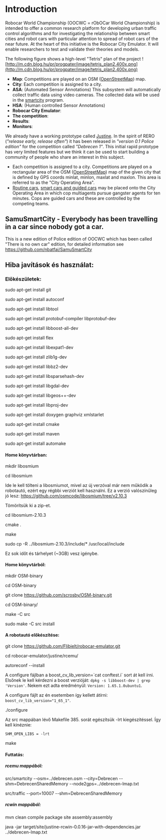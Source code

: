 # Introduction #
Robocar World Championship (OOCWC = rObOCar World Championship) 
is intended to offer a common research platform for developing urban traffic control algorithms and for investigating the relationship between smart cities and robot cars with particular attention to spread of robot cars of the near future. At the heart of this initiative is the Robocar City Emulator. It will enable researchers to test and validate their theories and models.

The following figure shows a high-level "Tetris" plan of the project
![http://m.cdn.blog.hu/pr/progpater/image/tetris_plan2.400x.png](http://m.cdn.blog.hu/pr/progpater/image/tetris_plan2.400x.png)

  * **Map**: Competitions are played on an OSM ([OpenStreetMap](https://www.openstreetmap.org/about)) map.
  * **City**: Each competition is assigned to a city.
  * **ASA**: (Automated Sensor Annotations) This subsystem will automatically collect traffic data using video cameras. The collected data will be used in the [smartcity](https://code.google.com/p/robocar-emulator/source/browse/justine/rcemu/src/smartcity.hpp) program.
  * **HSA**: (Human controlled Sensor Annotations)
  * **Robocar City Emulator**:
  * **The competition**:
  * **Results**:
  * **Monitors**:

We already have a working prototype called [Justine](https://github.com/nbatfai/robocar-emulator/tree/master/justine). In the spirit of RERO (_"release early, release often"_) it has been released in _"version 0.1 Police edition"_ for the competition called _"Debrecen 1"_. This initial rapid prototype has very limited features but we think it can be used to start building a community of people who share an interest in this subject.
  * Each competition is assigned to a city. Competitions are played on a rectangular area of the OSM ([OpenStreetMap](https://www.openstreetmap.org)) map of the given city that is defined by GPS coords minlat, minlon, maxlat and maxlon. This area is referred to as the "City Operating Area".
  * [Routine cars](https://github.com/nbatfai/robocar-emulator/blob/master/justine/rcemu/src/car.hpp), [smart cars and guided cars](https://github.com/nbatfai/robocar-emulator/blob/master/justine/rcemu/src/car.hpp) may be placed onto the City Operating Area in which cop multiagents pursue gangster agents for ten minutes. Cops are guided cars and these are controlled by the competing teams.

## SamuSmartCity - Everybody has been travelling in a car since nobody got a car.

This is a new edition of Police edition of OOCWC which has been called "There is no own car"
edition, for detailed information see https://github.com/nbatfai/SamuSmartCity 

## Hiba javítások és használat:

### Előkészületek:
sudo apt-get install git

sudo apt-get install autoconf

sudo apt-get install libtool

sudo apt-get install protobuf-compiler libprotobuf-dev

sudo apt-get install libboost-all-dev

sudo apt-get install flex

sudo apt-get install libexpat1-dev

sudo apt-get install zlib1g-dev

sudo apt-get install libbz2-dev

sudo apt-get install libsparsehash-dev

sudo apt-get install libgdal-dev

sudo apt-get install libgeos++-dev

sudo apt-get install libproj-dev

sudo apt-get install doxygen graphviz xmlstarlet

sudo apt-get install cmake

sudo apt-get install maven

sudo apt-get install automake

#### Home könyvtárban:
mkdir libosmium

cd libosmium

Ide le kell tölteni a libosmiumot, mivel az új verzóval már nem működik a robotautó, ezért egy régbbi verziót kell használni. Ez a verzió valószínűleg jó lesz: https://github.com/osmcode/libosmium/tree/v2.10.3

Tömörítsük ki a zip-et.

cd libosmium-2.10.3

cmake .

make

sudo cp -R ../libosmium-2.10.3/include/* /usr/local/include

Ez sok időt és tárhelyet (~3GB) vesz igénybe.

#### Home könyvtárból:
mkdir OSM-binary

cd OSM-binary

git clone https://github.com/scrosby/OSM-binary.git

cd OSM-binary/

make -C src

sudo make -C src install

#### A robotautó előkészítése:
git clone https://github.com/Flibielt/robocar-emulator.git

cd robocar-emulator/justine/rcemu/

autoreconf --install

A configure fájlban a boost_cv_lib_version=\`cat conftest.i\` sort át kell írni. Elsőnek le kell kérdezni a boost verzióját:
`dpkg -s libboost-dev | grep 'Version'`. Nekem ezt adta eredményül: `Version: 1.65.1.0ubuntu1`.

A configure fájlt az én esetemben így kellett átírni: `boost_cv_lib_version="1_65_1"`.

./configure

Az src mappában lévő Makefile 385. sorát egészítsük -lrt kiegészítéssel. Így kell kinéznie:

<code>SHM_OPEN_LIBS = -lrt</code>

make

#### Futtatás:
##### rcemu mappából:

src/smartcity --osm=../debrecen.osm --city=Debrecen --shm=DebrecenSharedMemory --node2gps=../debrecen-lmap.txt

src/traffic --port=10007 --shm=DebrecenSharedMemory

##### rcwin mappából:

mvn clean compile package site assembly:assembly

java -jar target/site/justine-rcwin-0.0.16-jar-with-dependencies.jar ../debrecen-lmap.txt
